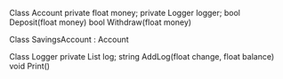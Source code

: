 Class Account
 private float money;
 private Logger logger;
 bool Deposit(float money)
 bool Withdraw(float money)

Class SavingsAccount : Account


Class Logger 
 private List<string> log;
 string AddLog(float change, float balance)
 void Print()